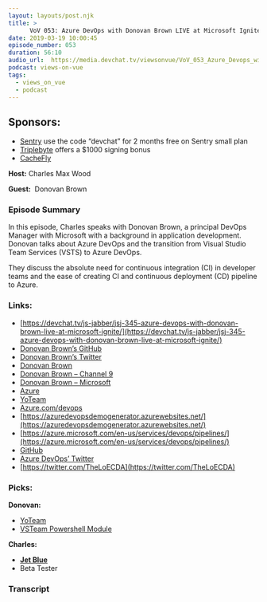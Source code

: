 ```yaml
---
layout: layouts/post.njk
title: >
      VoV 053: Azure DevOps with Donovan Brown LIVE at Microsoft Ignite
date: 2019-03-19 10:00:45
episode_number: 053
duration: 56:10
audio_url:  https://media.devchat.tv/viewsonvue/VoV_053_Azure_Devops_with_Donovan_Brown_LIVE_at_Microsoft_Ignite.mp3
podcast: views-on-vue
tags: 
  - views_on_vue
  - podcast
---
```


## **Sponsors:**

- [Sentry](http://sentry.io/) use the code “devchat” for 2 months free on Sentry small plan
- [Triplebyte](https://triplebyte.com/astory) offers a $1000 signing bonus
- [CacheFly](https://www.cachefly.com/)

**Host:** Charles Max Wood

**Guest:** &nbsp;Donovan Brown

### **Episode Summary**

In this episode, Charles speaks with Donovan Brown, a principal DevOps Manager with Microsoft with a background in application development. Donovan talks about Azure DevOps and the transition from Visual Studio Team Services (VSTS) to Azure DevOps.

They discuss the absolute need for continuous integration (CI) in developer teams and the ease of creating CI and continuous deployment (CD) pipeline to Azure.

### **Links:**

- [https://devchat.tv/js-jabber/jsj-345-azure-devops-with-donovan-brown-live-at-microsoft-ignite/](https://devchat.tv/js-jabber/jsj-345-azure-devops-with-donovan-brown-live-at-microsoft-ignite/)
- [Donovan Brown’s GitHub](https://github.com/DarqueWarrior)
- [Donovan Brown’s Twitter](https://twitter.com/DonovanBrown?ref_src=twsrc%255Egoogle%257Ctwcamp%255Eserp%257Ctwgr%255Eauthor)
- [Donovan Brown](http://donovanbrown.com/)
- [Donovan Brown – Channel 9](https://channel9.msdn.com/Events/Speakers/donovan-brown)
- [Donovan Brown – Microsoft](https://developer.microsoft.com/en-us/advocates/donovan-brown)
- [Azure](https://azure.microsoft.com/en-us/free/search/?&OCID=AID719825_SEM_nLUGHrbQ&lnkd=Google_Azure_Brand&gclid=EAIaIQobChMInYG5oonk3QIVDoxpCh3XjAl7EAAYASAAEgLdh_D_BwE&dclid=CLj7g6SJ5N0CFZUGfQodq7gGrA)
- [YoTeam](http://donovanbrown.com/post/yo-TFS)
- [Azure.com/devops](https://azure.microsoft.com/en-us/services/devops/?nav=min)
- [https://azuredevopsdemogenerator.azurewebsites.net/](https://azuredevopsdemogenerator.azurewebsites.net/)
- [https://azure.microsoft.com/en-us/services/devops/pipelines/](https://azure.microsoft.com/en-us/services/devops/pipelines/)
- [GitHub](https://github.com/)
- [Azure DevOps’ Twitter](https://twitter.com/azuredevops?lang=en)
- [https://twitter.com/TheLoECDA](https://twitter.com/TheLoECDA)

### **Picks:**

**Donovan:**

- [YoTeam](http://donovanbrown.com/post/yo-Team)
- [VSTeam Powershell Module](http://donovanbrown.com/post/PowerShell-I-would-like-you-to-meet-TFS-and-VSTS)

**Charles:**

- [**Jet Blue**](https://www.jetblue.com/)
- Beta Tester


### Transcript


